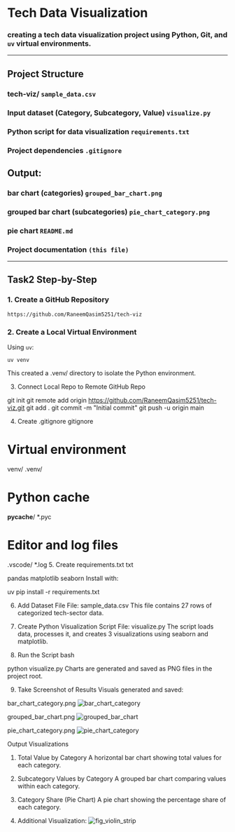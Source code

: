 # Tech Data Visualization

### creating a tech data visualization project using Python, Git, and `uv` virtual environments.

---

## Project Structure

### tech-viz/ `sample_data.csv`
### Input dataset (Category, Subcategory, Value) `visualize.py`
### Python script for data visualization `requirements.txt`
### Project dependencies `.gitignore`
## Output: 
### bar chart (categories) `grouped_bar_chart.png`
### grouped bar chart (subcategories) `pie_chart_category.png`
### pie chart `README.md`
### Project documentation `(this file)`



---

##  Task2 Step-by-Step

### 1. Create a GitHub Repository  
`https://github.com/RaneemQasim5251/tech-viz`

### 2. Create a Local Virtual Environment  
Using `uv`:

`uv venv`

This created a .venv/ directory to isolate the Python environment.

3. Connect Local Repo to Remote GitHub Repo

git init
git remote add origin https://github.com/RaneemQasim5251/tech-viz.git
git add .
git commit -m "Initial commit"
git push -u origin main

4. Create .gitignore
gitignore

# Virtual environment
venv/
.venv/

# Python cache
__pycache__/
*.pyc

# Editor and log files
.vscode/
*.log
5. Create requirements.txt
txt

pandas
matplotlib
seaborn
Install with:

uv pip install -r requirements.txt

6. Add Dataset File
File: sample_data.csv
This file contains 27 rows of categorized tech-sector data.

7. Create Python Visualization Script
File: visualize.py
The script loads data, processes it, and creates 3 visualizations using seaborn and matplotlib.

8. Run the Script
bash

python visualize.py
Charts are generated and saved as PNG files in the project root.

9. Take Screenshot of Results
Visuals generated and saved:

bar_chart_category.png
![bar_chart_category](https://github.com/user-attachments/assets/f5b8ee75-1e10-4740-8a1b-41820a7af428)

grouped_bar_chart.png
![grouped_bar_chart](https://github.com/user-attachments/assets/ae2560cd-682a-45cd-b833-2e2c5d91de0a)

pie_chart_category.png
![pie_chart_category](https://github.com/user-attachments/assets/63c92023-a198-42be-9e6c-02222ac8f4e8)

Output Visualizations
1. Total Value by Category
A horizontal bar chart showing total values for each category.


2. Subcategory Values by Category
A grouped bar chart comparing values within each category.



3. Category Share (Pie Chart)
A pie chart showing the percentage share of each category.


10. Additional Visualization:
![fig_violin_strip](https://github.com/user-attachments/assets/ae971108-e20a-4e58-a457-23dab9f83106)

